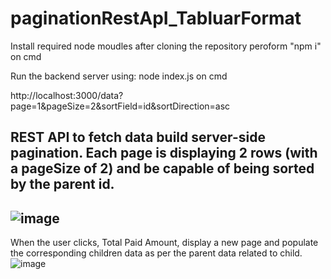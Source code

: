 # paginationRestApI_TabluarFormat
Install required node moudles after cloning the repository peroform "npm i" on cmd


Run the backend server using: node index.js on cmd


http://localhost:3000/data?page=1&pageSize=2&sortField=id&sortDirection=asc
## REST API to fetch data build server-side pagination. Each page is displaying 2 rows (with a pageSize of 2) and be capable of being sorted by the parent id. 

## ![image](https://user-images.githubusercontent.com/65679502/236013209-851a2c89-6ea3-4266-9b70-393946fe2d19.png)
When the user clicks, Total Paid Amount, display a new page and populate the corresponding children data as per the parent data related to child.
![image](https://user-images.githubusercontent.com/65679502/236014030-aeb49fd5-99b8-456a-a78d-13126ce31265.png)
